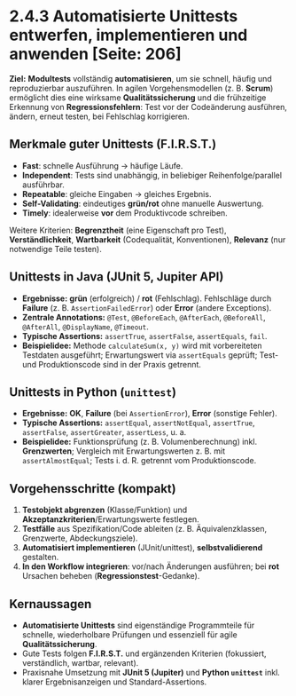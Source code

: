 # 2.4.3 Automatisierte Unittests entwerfen, implementieren und anwenden [Seite: 206]

**Ziel:** **Modultests** vollständig **automatisieren**, um sie schnell, häufig und reproduzierbar auszuführen. In agilen Vorgehensmodellen (z. B. **Scrum**) ermöglicht dies eine wirksame **Qualitätssicherung** und die frühzeitige Erkennung von **Regressionsfehlern**: Test vor der Codeänderung ausführen, ändern, erneut testen, bei Fehlschlag korrigieren. 

## Merkmale guter Unittests (F.I.R.S.T.)

* **Fast**: schnelle Ausführung → häufige Läufe.
* **Independent**: Tests sind unabhängig, in beliebiger Reihenfolge/parallel ausführbar.
* **Repeatable**: gleiche Eingaben → gleiches Ergebnis.
* **Self-Validating**: eindeutiges **grün/rot** ohne manuelle Auswertung.
* **Timely**: idealerweise **vor** dem Produktivcode schreiben.


Weitere Kriterien: **Begrenztheit** (eine Eigenschaft pro Test), **Verständlichkeit**, **Wartbarkeit** (Codequalität, Konventionen), **Relevanz** (nur notwendige Teile testen).

## Unittests in Java (JUnit 5, Jupiter API)

* **Ergebnisse:** **grün** (erfolgreich) / **rot** (Fehlschlag). Fehlschläge durch **Failure** (z. B. `AssertionFailedError`) oder **Error** (andere Exceptions). 
* **Zentrale Annotations:** `@Test`, `@BeforeEach`, `@AfterEach`, `@BeforeAll`, `@AfterAll`, `@DisplayName`, `@Timeout`.
* **Typische Assertions:** `assertTrue`, `assertFalse`, `assertEquals`, `fail`.
* **Beispielidee:** Methode `calculateSum(x, y)` wird mit vorbereiteten Testdaten ausgeführt; Erwartungswert via `assertEquals` geprüft; Test- und Produktionscode sind in der Praxis getrennt.

## Unittests in Python (`unittest`)

* **Ergebnisse:** **OK**, **Failure** (bei `AssertionError`), **Error** (sonstige Fehler).
* **Typische Assertions:** `assertEqual`, `assertNotEqual`, `assertTrue`, `assertFalse`, `assertGreater`, `assertLess`, u. a.
* **Beispielidee:** Funktionsprüfung (z. B. Volumenberechnung) inkl. **Grenzwerten**; Vergleich mit Erwartungswerten z. B. mit `assertAlmostEqual`; Tests i. d. R. getrennt vom Produktionscode. 

## Vorgehensschritte (kompakt)

1. **Testobjekt abgrenzen** (Klasse/Funktion) und **Akzeptanzkriterien**/Erwartungswerte festlegen. 
2. **Testfälle** aus Spezifikation/Code ableiten (z. B. Äquivalenzklassen, Grenzwerte, Abdeckungsziele).
3. **Automatisiert implementieren** (JUnit/unittest), **selbstvalidierend** gestalten.
4. **In den Workflow integrieren**: vor/nach Änderungen ausführen; bei **rot** Ursachen beheben (**Regressionstest**-Gedanke). 

## Kernaussagen

* **Automatisierte Unittests** sind eigenständige Programmteile für schnelle, wiederholbare Prüfungen und essenziell für agile **Qualitätssicherung**. 
* Gute Tests folgen **F.I.R.S.T.** und ergänzenden Kriterien (fokussiert, verständlich, wartbar, relevant). 
* Praxisnahe Umsetzung mit **JUnit 5 (Jupiter)** und **Python `unittest`** inkl. klarer Ergebnisanzeigen und Standard-Assertions.
